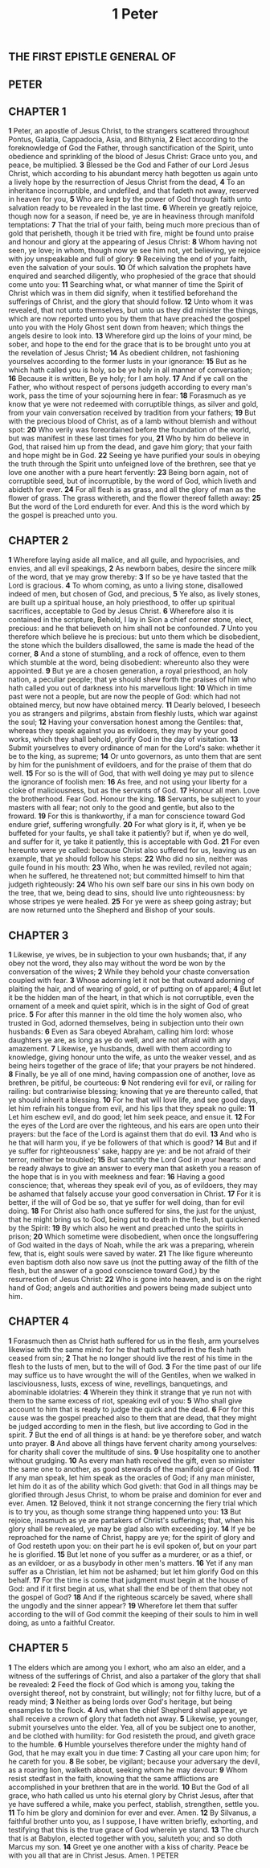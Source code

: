 ﻿---
title: 1 Peter
weight: 21
---

## THE FIRST EPISTLE GENERAL OF
## PETER


## CHAPTER 1
**1** Peter, an apostle of Jesus Christ, to the strangers scattered throughout Pontus, Galatia, Cappadocia, Asia, and Bithynia,
**2** Elect according to the foreknowledge of God the Father, through sanctification of the Spirit, unto obedience and sprinkling of the blood of Jesus Christ: Grace unto you, and peace, be multiplied.
**3** Blessed be the God and Father of our Lord Jesus Christ, which according to his abundant mercy hath begotten us again unto a lively hope by the resurrection of Jesus Christ from the dead,
**4** To an inheritance incorruptible, and undefiled, and that fadeth not away, reserved in heaven for you,
**5** Who are kept by the power of God through faith unto salvation ready to be revealed in the last time.
**6** Wherein ye greatly rejoice, though now for a season, if need be, ye are in heaviness through manifold temptations:
**7** That the trial of your faith, being much more precious than of gold that perisheth, though it be tried with fire, might be found unto praise and honour and glory at the appearing of Jesus Christ:
**8** Whom having not seen, ye love; in whom, though now ye see him not, yet believing, ye rejoice with joy unspeakable and full of glory:
**9** Receiving the end of your faith, even the salvation of your souls.
**10** Of which salvation the prophets have enquired and searched diligently, who prophesied of the grace that should come unto you:
**11** Searching what, or what manner of time the Spirit of Christ which was in them did signify, when it testified beforehand the sufferings of Christ, and the glory that should follow.
**12** Unto whom it was revealed, that not unto themselves, but unto us they did minister the things, which are now reported unto you by them that have preached the gospel unto you with the Holy Ghost sent down from heaven; which things the angels desire to look into.
**13** Wherefore gird up the loins of your mind, be sober, and hope to the end for the grace that is to be brought unto you at the revelation of Jesus Christ;
**14** As obedient children, not fashioning yourselves according to the former lusts in your ignorance:
**15** But as he which hath called you is holy, so be ye holy in all manner of conversation;
**16** Because it is written, Be ye holy; for I am holy.
**17** And if ye call on the Father, who without respect of persons judgeth according to every man's work, pass the time of your sojourning here in fear:
**18** Forasmuch as ye know that ye were not redeemed with corruptible things, as silver and gold, from your vain conversation received by tradition from your fathers;
**19** But with the precious blood of Christ, as of a lamb without blemish and without spot:
**20** Who verily was foreordained before the foundation of the world, but was manifest in these last times for you,
**21** Who by him do believe in God, that raised him up from the dead, and gave him glory; that your faith and hope might be in God.
**22** Seeing ye have purified your souls in obeying the truth through the Spirit unto unfeigned love of the brethren, see that ye love one another with a pure heart fervently:
**23** Being born again, not of corruptible seed, but of incorruptible, by the word of God, which liveth and abideth for ever.
**24** For all flesh is as grass, and all the glory of man as the flower of grass. The grass withereth, and the flower thereof falleth away:
**25** But the word of the Lord endureth for ever. And this is the word which by the gospel is preached unto you.

## CHAPTER 2
**1** Wherefore laying aside all malice, and all guile, and hypocrisies, and envies, and all evil speakings,
**2** As newborn babes, desire the sincere milk of the word, that ye may grow thereby:
**3** If so be ye have tasted that the Lord is gracious.
**4** To whom coming, as unto a living stone, disallowed indeed of men, but chosen of God, and precious,
**5** Ye also, as lively stones, are built up a spiritual house, an holy priesthood, to offer up spiritual sacrifices, acceptable to God by Jesus Christ.
**6** Wherefore also it is contained in the scripture, Behold, I lay in Sion a chief corner stone, elect, precious: and he that believeth on him shall not be confounded.
**7** Unto you therefore which believe he is precious: but unto them which be disobedient, the stone which the builders disallowed, the same is made the head of the corner,
**8** And a stone of stumbling, and a rock of offence, even to them which stumble at the word, being disobedient: whereunto also they were appointed.
**9** But ye are a chosen generation, a royal priesthood, an holy nation, a peculiar people; that ye should shew forth the praises of him who hath called you out of darkness into his marvellous light:
**10** Which in time past were not a people, but are now the people of God: which had not obtained mercy, but now have obtained mercy.
**11** Dearly beloved, I beseech you as strangers and pilgrims, abstain from fleshly lusts, which war against the soul;
**12** Having your conversation honest among the Gentiles: that, whereas they speak against you as evildoers, they may by your good works, which they shall behold, glorify God in the day of visitation.
**13** Submit yourselves to every ordinance of man for the Lord's sake: whether it be to the king, as supreme;
**14** Or unto governors, as unto them that are sent by him for the punishment of evildoers, and for the praise of them that do well.
**15** For so is the will of God, that with well doing ye may put to silence the ignorance of foolish men:
**16** As free, and not using your liberty for a cloke of maliciousness, but as the servants of God.
**17** Honour all men. Love the brotherhood. Fear God. Honour the king.
**18** Servants, be subject to your masters with all fear; not only to the good and gentle, but also to the froward.
**19** For this is thankworthy, if a man for conscience toward God endure grief, suffering wrongfully.
**20** For what glory is it, if, when ye be buffeted for your faults, ye shall take it patiently? but if, when ye do well, and suffer for it, ye take it patiently, this is acceptable with God.
**21** For even hereunto were ye called: because Christ also suffered for us, leaving us an example, that ye should follow his steps:
**22** Who did no sin, neither was guile found in his mouth:
**23** Who, when he was reviled, reviled not again; when he suffered, he threatened not; but committed himself to him that judgeth righteously:
**24** Who his own self bare our sins in his own body on the tree, that we, being dead to sins, should live unto righteousness: by whose stripes ye were healed.
**25** For ye were as sheep going astray; but are now returned unto the Shepherd and Bishop of your souls.

## CHAPTER 3
**1** Likewise, ye wives, be in subjection to your own husbands; that, if any obey not the word, they also may without the word be won by the conversation of the wives;
**2** While they behold your chaste conversation coupled with fear.
**3** Whose adorning let it not be that outward adorning of plaiting the hair, and of wearing of gold, or of putting on of apparel;
**4** But let it be the hidden man of the heart, in that which is not corruptible, even the ornament of a meek and quiet spirit, which is in the sight of God of great price.
**5** For after this manner in the old time the holy women also, who trusted in God, adorned themselves, being in subjection unto their own husbands:
**6** Even as Sara obeyed Abraham, calling him lord: whose daughters ye are, as long as ye do well, and are not afraid with any amazement.
**7** Likewise, ye husbands, dwell with them according to knowledge, giving honour unto the wife, as unto the weaker vessel, and as being heirs together of the grace of life; that your prayers be not hindered.
**8** Finally, be ye all of one mind, having compassion one of another, love as brethren, be pitiful, be courteous:
**9** Not rendering evil for evil, or railing for railing: but contrariwise blessing; knowing that ye are thereunto called, that ye should inherit a blessing.
**10** For he that will love life, and see good days, let him refrain his tongue from evil, and his lips that they speak no guile:
**11** Let him eschew evil, and do good; let him seek peace, and ensue it.
**12** For the eyes of the Lord are over the righteous, and his ears are open unto their prayers: but the face of the Lord is against them that do evil.
**13** And who is he that will harm you, if ye be followers of that which is good?
**14** But and if ye suffer for righteousness' sake, happy are ye: and be not afraid of their terror, neither be troubled;
**15** But sanctify the Lord God in your hearts: and be ready always to give an answer to every man that asketh you a reason of the hope that is in you with meekness and fear:
**16** Having a good conscience; that, whereas they speak evil of you, as of evildoers, they may be ashamed that falsely accuse your good conversation in Christ.
**17** For it is better, if the will of God be so, that ye suffer for well doing, than for evil doing.
**18** For Christ also hath once suffered for sins, the just for the unjust, that he might bring us to God, being put to death in the flesh, but quickened by the Spirit:
**19** By which also he went and preached unto the spirits in prison;
**20** Which sometime were disobedient, when once the longsuffering of God waited in the days of Noah, while the ark was a preparing, wherein few, that is, eight souls were saved by water.
**21** The like figure whereunto even baptism doth also now save us (not the putting away of the filth of the flesh, but the answer of a good conscience toward God,) by the resurrection of Jesus Christ:
**22** Who is gone into heaven, and is on the right hand of God; angels and authorities and powers being made subject unto him.

## CHAPTER 4
**1** Forasmuch then as Christ hath suffered for us in the flesh, arm yourselves likewise with the same mind: for he that hath suffered in the flesh hath ceased from sin;
**2** That he no longer should live the rest of his time in the flesh to the lusts of men, but to the will of God.
**3** For the time past of our life may suffice us to have wrought the will of the Gentiles, when we walked in lasciviousness, lusts, excess of wine, revellings, banquetings, and abominable idolatries:
**4** Wherein they think it strange that ye run not with them to the same excess of riot, speaking evil of you:
**5** Who shall give account to him that is ready to judge the quick and the dead.
**6** For for this cause was the gospel preached also to them that are dead, that they might be judged according to men in the flesh, but live according to God in the spirit.
**7** But the end of all things is at hand: be ye therefore sober, and watch unto prayer.
**8** And above all things have fervent charity among yourselves: for charity shall cover the multitude of sins.
**9** Use hospitality one to another without grudging.
**10** As every man hath received the gift, even so minister the same one to another, as good stewards of the manifold grace of God.
**11** If any man speak, let him speak as the oracles of God; if any man minister, let him do it as of the ability which God giveth: that God in all things may be glorified through Jesus Christ, to whom be praise and dominion for ever and ever. Amen.
**12** Beloved, think it not strange concerning the fiery trial which is to try you, as though some strange thing happened unto you:
**13** But rejoice, inasmuch as ye are partakers of Christ's sufferings; that, when his glory shall be revealed, ye may be glad also with exceeding joy.
**14** If ye be reproached for the name of Christ, happy are ye; for the spirit of glory and of God resteth upon you: on their part he is evil spoken of, but on your part he is glorified.
**15** But let none of you suffer as a murderer, or as a thief, or as an evildoer, or as a busybody in other men's matters.
**16** Yet if any man suffer as a Christian, let him not be ashamed; but let him glorify God on this behalf.
**17** For the time is come that judgment must begin at the house of God: and if it first begin at us, what shall the end be of them that obey not the gospel of God?
**18** And if the righteous scarcely be saved, where shall the ungodly and the sinner appear?
**19** Wherefore let them that suffer according to the will of God commit the keeping of their souls to him in well doing, as unto a faithful Creator.

## CHAPTER 5
**1** The elders which are among you I exhort, who am also an elder, and a witness of the sufferings of Christ, and also a partaker of the glory that shall be revealed:
**2** Feed the flock of God which is among you, taking the oversight thereof, not by constraint, but willingly; not for filthy lucre, but of a ready mind;
**3** Neither as being lords over God's heritage, but being ensamples to the flock.
**4** And when the chief Shepherd shall appear, ye shall receive a crown of glory that fadeth not away.
**5** Likewise, ye younger, submit yourselves unto the elder. Yea, all of you be subject one to another, and be clothed with humility: for God resisteth the proud, and giveth grace to the humble.
**6** Humble yourselves therefore under the mighty hand of God, that he may exalt you in due time:
**7** Casting all your care upon him; for he careth for you.
**8** Be sober, be vigilant; because your adversary the devil, as a roaring lion, walketh about, seeking whom he may devour:
**9** Whom resist stedfast in the faith, knowing that the same afflictions are accomplished in your brethren that are in the world.
**10** But the God of all grace, who hath called us unto his eternal glory by Christ Jesus, after that ye have suffered a while, make you perfect, stablish, strengthen, settle you.
**11** To him be glory and dominion for ever and ever. Amen.
**12** By Silvanus, a faithful brother unto you, as I suppose, I have written briefly, exhorting, and testifying that this is the true grace of God wherein ye stand.
**13** The church that is at Babylon, elected together with you, saluteth you; and so doth Marcus my son.
**14** Greet ye one another with a kiss of charity. Peace be with you all that are in Christ Jesus. Amen.
1 PETER





